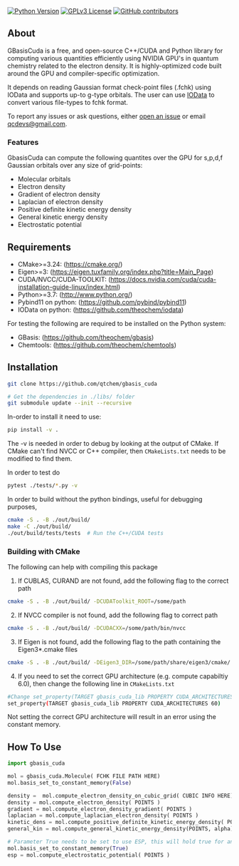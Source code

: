 
[![Python Version](https://img.shields.io/badge/python-3.7%2B-blue.svg)](https://docs.python.org/3/whatsnew/3.7.html)
[![GPLv3 License](https://img.shields.io/badge/License-GPL%20v3-yellow.svg)](https://opensource.org/licenses/)
[![GitHub contributors](https://img.shields.io/github/contributors/qtchem/gbasis_cuda.svg)](https://github.com/qtchem/gbasis_cuda/graphs/contributors)

## About
GBasisCuda is a free, and open-source C++/CUDA and Python library for computing various quantities efficiently using NVIDIA GPU's 
in quantum chemistry related to the electron density. It is highly-optimized code built around the GPU
and compiler-specific optimization.

It depends on reading Gaussian format check-point files (.fchk) using IOData and supports up-to g-type orbitals. 
The user can use [IOData](https://www.github.com/theochem/iodata) to convert various file-types to fchk format.

To report any issues or ask questions, either [open an issue](
https://github.com/qtchem/gbasis_cuda/issues/new) or email [qcdevs@gmail.com]().

### Features
GbasisCuda can compute the following quantites over the GPU for s,p,d,f Gaussian orbitals over any size of grid-points:

- Molecular orbitals
- Electron density
- Gradient of electron density
- Laplacian of electron density
- Positive definite kinetic energy density
- General kinetic energy density
- Electrostatic potential 

## Requirements

- CMake>=3.24: (https://cmake.org/) 
- Eigen>=3: (https://eigen.tuxfamily.org/index.php?title=Main_Page)
- CUDA/NVCC/CUDA-TOOLKIT: (https://docs.nvidia.com/cuda/cuda-installation-guide-linux/index.html)
- Python>=3.7: (http://www.python.org/)
- Pybind11 on python: (https://github.com/pybind/pybind11)
- IOData on python: (https://github.com/theochem/iodata)

For testing the following are required to be installed on the Python system:
- GBasis: (https://github.com/theochem/gbasis)
- Chemtools: (https://github.com/theochem/chemtools)

## Installation

```bash
git clone https://github.com/qtchem/gbasis_cuda

# Get the dependencies in ./libs/ folder
git submodule update --init --recursive
```

In-order to install it need to use:
```bash
pip install -v . 
```
The -v is needed in order to debug by looking at the output of CMake.
If CMake can't find NVCC or C++ compiler, then `CMakeLists.txt` needs to be modified
to find them.

In order to test do
```bash
pytest ./tests/*.py -v 
```

In order to build without the python bindings, useful for debugging purposes,
```bash
cmake -S . -B ./out/build/  
make -C ./out/build/
./out/build/tests/tests  # Run the C++/CUDA tests
```

### Building with CMake

The following can help with compiling this package

1. If CUBLAS, CURAND are not found, add the following flag to the correct path
```bash 
cmake -S . -B ./out/build/ -DCUDAToolkit_ROOT=/some/path 
```
2. If NVCC compiler is not found, add the following flag to correct path
```bash
cmake -S . -B ./out/build/ -DCUDACXX=/some/path/bin/nvcc
```
3. If Eigen is not found, add the following flag to the path containing the Eigen3*.cmake files
```bash
cmake -S . -B ./out/build/ -DEigen3_DIR=/some/path/share/eigen3/cmake/
```
4. If you need to set the correct GPU architecture (e.g. compute capabiltiy 6.0), then change the following line in `CMakeLists.txt`
```bash
#Change set_property(TARGET gbasis_cuda_lib PROPERTY CUDA_ARCHITECTURES native) to
set_property(TARGET gbasis_cuda_lib PROPERTY CUDA_ARCHITECTURES 60)
```
Not setting the correct GPU architecture will result in an error using the constant memory.

## How To Use
```python
import gbasis_cuda

mol = gbasis_cuda.Molecule( FCHK FILE PATH HERE)
mol.basis_set_to_constant_memory(False)

density =  mol.compute_electron_density_on_cubic_grid( CUBIC INFO HERE)
density = mol.compute_electron_density( POINTS )
gradient = mol.compute_electron_density_gradient( POINTS )
laplacian = mol.compute_laplacian_electron_density( POINTS )
kinetic_dens = mol.compute_positive_definite_kinetic_energy_density( POINTS )
general_kin = mol.compute_general_kinetic_energy_density(POINTS, alpha)

# Parameter True needs to be set to use ESP, this will hold true for any integrals
mol.basis_set_to_constant_memory(True)
esp = mol.compute_electrostatic_potential( POINTS )
```
